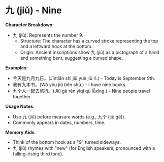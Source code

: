 # **九 (jiǔ) - Nine**

**Character Breakdown**:  
- 九 (jiǔ): Represents the number 9.
  - Structure: The character has a curved stroke representing the top and a leftward hook at the bottom.
  - Origin: Ancient inscriptions show 九 (jiǔ) as a pictograph of a hand and something bent, suggesting a curved shape.

**Examples**:  
- 今天是九月九日。(Jīntiān shì jiǔ yuè jiǔ rì.) - Today is September 9th.  
- 我有九本书。(Wǒ yǒu jiǔ běn shū.) - I have nine books.  
- 九个人一起去旅行。(Jiǔ gè rén yìqǐ qù lǚxíng.) - Nine people travel together.

**Usage Notes**:  
- Use 九 (jiǔ) before measure words (e.g., 九个 (jiǔ gè)).  
- Commonly appears in dates, numbers, time.

**Memory Aids**:  
- Think of the bottom hook as a "9" turned sideways.  
- 九 (jiǔ) rhymes with "new" (for English speakers; pronounced with a falling-rising third tone).